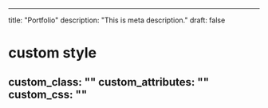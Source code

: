 ##
---
title: "Portfolio"
description: "This is meta description."
draft: false


# custom style
custom_class: "" 
custom_attributes: "" 
custom_css: ""
---